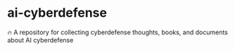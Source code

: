 # ai-cyberdefense
🔥 A repository for collecting cyberdefense thoughts, books, and documents about AI cyberdefense
